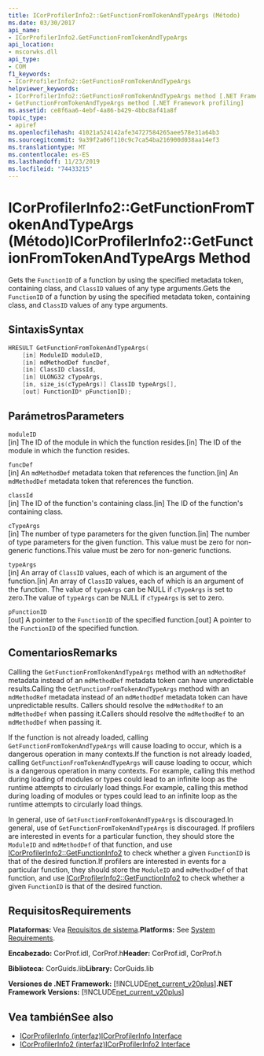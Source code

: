 ```yaml
---
title: ICorProfilerInfo2::GetFunctionFromTokenAndTypeArgs (Método)
ms.date: 03/30/2017
api_name:
- ICorProfilerInfo2.GetFunctionFromTokenAndTypeArgs
api_location:
- mscorwks.dll
api_type:
- COM
f1_keywords:
- ICorProfilerInfo2::GetFunctionFromTokenAndTypeArgs
helpviewer_keywords:
- ICorProfilerInfo2::GetFunctionFromTokenAndTypeArgs method [.NET Framework profiling]
- GetFunctionFromTokenAndTypeArgs method [.NET Framework profiling]
ms.assetid: ce8f6aa6-4ebf-4a86-b429-4bbc8af41a8f
topic_type:
- apiref
ms.openlocfilehash: 41021a524142afe34727584265aee578e31a64b3
ms.sourcegitcommit: 9a39f2a06f110c9c7ca54ba216900d038aa14ef3
ms.translationtype: MT
ms.contentlocale: es-ES
ms.lasthandoff: 11/23/2019
ms.locfileid: "74433215"
---
```

# <a name="icorprofilerinfo2getfunctionfromtokenandtypeargs-method"></a><span data-ttu-id="d57a3-102">ICorProfilerInfo2::GetFunctionFromTokenAndTypeArgs (Método)</span><span class="sxs-lookup"><span data-stu-id="d57a3-102">ICorProfilerInfo2::GetFunctionFromTokenAndTypeArgs Method</span></span>
<span data-ttu-id="d57a3-103">Gets the `FunctionID` of a function by using the specified metadata token, containing class, and `ClassID` values of any type arguments.</span><span class="sxs-lookup"><span data-stu-id="d57a3-103">Gets the `FunctionID` of a function by using the specified metadata token, containing class, and `ClassID` values of any type arguments.</span></span>  
  
## <a name="syntax"></a><span data-ttu-id="d57a3-104">Sintaxis</span><span class="sxs-lookup"><span data-stu-id="d57a3-104">Syntax</span></span>  
  
```cpp  
HRESULT GetFunctionFromTokenAndTypeArgs(  
    [in] ModuleID moduleID,  
    [in] mdMethodDef funcDef,  
    [in] ClassID classId,  
    [in] ULONG32 cTypeArgs,  
    [in, size_is(cTypeArgs)] ClassID typeArgs[],  
    [out] FunctionID* pFunctionID);  
```  
  
## <a name="parameters"></a><span data-ttu-id="d57a3-105">Parámetros</span><span class="sxs-lookup"><span data-stu-id="d57a3-105">Parameters</span></span>  
 `moduleID`  
 <span data-ttu-id="d57a3-106">[in] The ID of the module in which the function resides.</span><span class="sxs-lookup"><span data-stu-id="d57a3-106">[in] The ID of the module in which the function resides.</span></span>  
  
 `funcDef`  
 <span data-ttu-id="d57a3-107">[in] An `mdMethodDef` metadata token that references the function.</span><span class="sxs-lookup"><span data-stu-id="d57a3-107">[in] An `mdMethodDef` metadata token that references the function.</span></span>  
  
 `classId`  
 <span data-ttu-id="d57a3-108">[in] The ID of the function's containing class.</span><span class="sxs-lookup"><span data-stu-id="d57a3-108">[in] The ID of the function's containing class.</span></span>  
  
 `cTypeArgs`  
 <span data-ttu-id="d57a3-109">[in] The number of type parameters for the given function.</span><span class="sxs-lookup"><span data-stu-id="d57a3-109">[in] The number of type parameters for the given function.</span></span> <span data-ttu-id="d57a3-110">This value must be zero for non-generic functions.</span><span class="sxs-lookup"><span data-stu-id="d57a3-110">This value must be zero for non-generic functions.</span></span>  
  
 `typeArgs`  
 <span data-ttu-id="d57a3-111">[in] An array of `ClassID` values, each of which is an argument of the function.</span><span class="sxs-lookup"><span data-stu-id="d57a3-111">[in] An array of `ClassID` values, each of which is an argument of the function.</span></span> <span data-ttu-id="d57a3-112">The value of `typeArgs` can be NULL if `cTypeArgs` is set to zero.</span><span class="sxs-lookup"><span data-stu-id="d57a3-112">The value of `typeArgs` can be NULL if `cTypeArgs` is set to zero.</span></span>  
  
 `pFunctionID`  
 <span data-ttu-id="d57a3-113">[out] A pointer to the `FunctionID` of the specified function.</span><span class="sxs-lookup"><span data-stu-id="d57a3-113">[out] A pointer to the `FunctionID` of the specified function.</span></span>  
  
## <a name="remarks"></a><span data-ttu-id="d57a3-114">Comentarios</span><span class="sxs-lookup"><span data-stu-id="d57a3-114">Remarks</span></span>  
 <span data-ttu-id="d57a3-115">Calling the `GetFunctionFromTokenAndTypeArgs` method with an `mdMethodRef` metadata instead of an `mdMethodDef` metadata token can have unpredictable results.</span><span class="sxs-lookup"><span data-stu-id="d57a3-115">Calling the `GetFunctionFromTokenAndTypeArgs` method with an `mdMethodRef` metadata instead of an `mdMethodDef` metadata token can have unpredictable results.</span></span> <span data-ttu-id="d57a3-116">Callers should resolve the `mdMethodRef` to an `mdMethodDef` when passing it.</span><span class="sxs-lookup"><span data-stu-id="d57a3-116">Callers should resolve the `mdMethodRef` to an `mdMethodDef` when passing it.</span></span>  
  
 <span data-ttu-id="d57a3-117">If the function is not already loaded, calling `GetFunctionFromTokenAndTypeArgs` will cause loading to occur, which is a dangerous operation in many contexts.</span><span class="sxs-lookup"><span data-stu-id="d57a3-117">If the function is not already loaded, calling `GetFunctionFromTokenAndTypeArgs` will cause loading to occur, which is a dangerous operation in many contexts.</span></span> <span data-ttu-id="d57a3-118">For example, calling this method during loading of modules or types could lead to an infinite loop as the runtime attempts to circularly load things.</span><span class="sxs-lookup"><span data-stu-id="d57a3-118">For example, calling this method during loading of modules or types could lead to an infinite loop as the runtime attempts to circularly load things.</span></span>  
  
 <span data-ttu-id="d57a3-119">In general, use of `GetFunctionFromTokenAndTypeArgs` is discouraged.</span><span class="sxs-lookup"><span data-stu-id="d57a3-119">In general, use of `GetFunctionFromTokenAndTypeArgs` is discouraged.</span></span> <span data-ttu-id="d57a3-120">If profilers are interested in events for a particular function, they should store the `ModuleID` and `mdMethodDef` of that function, and use [ICorProfilerInfo2::GetFunctionInfo2](../../../../docs/framework/unmanaged-api/profiling/icorprofilerinfo2-getfunctioninfo2-method.md) to check whether a given `FunctionID` is that of the desired function.</span><span class="sxs-lookup"><span data-stu-id="d57a3-120">If profilers are interested in events for a particular function, they should store the `ModuleID` and `mdMethodDef` of that function, and use [ICorProfilerInfo2::GetFunctionInfo2](../../../../docs/framework/unmanaged-api/profiling/icorprofilerinfo2-getfunctioninfo2-method.md) to check whether a given `FunctionID` is that of the desired function.</span></span>  
  
## <a name="requirements"></a><span data-ttu-id="d57a3-121">Requisitos</span><span class="sxs-lookup"><span data-stu-id="d57a3-121">Requirements</span></span>  
 <span data-ttu-id="d57a3-122">**Plataformas:** Vea [Requisitos de sistema](../../../../docs/framework/get-started/system-requirements.md).</span><span class="sxs-lookup"><span data-stu-id="d57a3-122">**Platforms:** See [System Requirements](../../../../docs/framework/get-started/system-requirements.md).</span></span>  
  
 <span data-ttu-id="d57a3-123">**Encabezado:** CorProf.idl, CorProf.h</span><span class="sxs-lookup"><span data-stu-id="d57a3-123">**Header:** CorProf.idl, CorProf.h</span></span>  
  
 <span data-ttu-id="d57a3-124">**Biblioteca:** CorGuids.lib</span><span class="sxs-lookup"><span data-stu-id="d57a3-124">**Library:** CorGuids.lib</span></span>  
  
 <span data-ttu-id="d57a3-125">**Versiones de .NET Framework:** [!INCLUDE[net_current_v20plus](../../../../includes/net-current-v20plus-md.md)]</span><span class="sxs-lookup"><span data-stu-id="d57a3-125">**.NET Framework Versions:** [!INCLUDE[net_current_v20plus](../../../../includes/net-current-v20plus-md.md)]</span></span>  
  
## <a name="see-also"></a><span data-ttu-id="d57a3-126">Vea también</span><span class="sxs-lookup"><span data-stu-id="d57a3-126">See also</span></span>

- [<span data-ttu-id="d57a3-127">ICorProfilerInfo (interfaz)</span><span class="sxs-lookup"><span data-stu-id="d57a3-127">ICorProfilerInfo Interface</span></span>](../../../../docs/framework/unmanaged-api/profiling/icorprofilerinfo-interface.md)
- [<span data-ttu-id="d57a3-128">ICorProfilerInfo2 (interfaz)</span><span class="sxs-lookup"><span data-stu-id="d57a3-128">ICorProfilerInfo2 Interface</span></span>](../../../../docs/framework/unmanaged-api/profiling/icorprofilerinfo2-interface.md)
